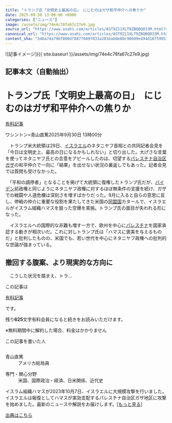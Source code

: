 ```yaml
---
title: "トランプ氏「文明史上最高の日」 にじむのはガザ和平仲介への焦りか"
date: 2025-09-30 13:00:00 +0900
categories: ["ニュース"]
image: /assets/img/74e4c78fa67c27e9.jpg
source_url: "https://www.asahi.com/articles/AST9Z11XLT9ZBQBQ033M.html?ref=rss"
canonical_url: "https://www.asahi.com/articles/AST9Z11XLT9ZBQBQ033M.html"
content_sha: "540a74a796f000df8877049f033a281bab0e60c90609e494d107599576639049"
---
```


![記事イメージ]({{ site.baseurl }}/assets/img/74e4c78fa67c27e9.jpg)

## 記事本文（自動抽出）
<div><main role="main" id="main"><p></p><div class="y_Qv3"><h1>トランプ氏「文明史上最高の日」　にじむのはガザ和平仲介への焦りか</h1><div class="mhPng"><p><span class="fNPYU Q_Shz"><a href="//www.asahi.com/news/gold.html?iref=com_gold">有料記事</a></span></p><span class="H8KYB">ワシントン=青山直篤</span><span class="UDj4P"><time datetime="2025-09-30T04:00:00.000Z">2025年9月30日 13時00分</time></span></div></div><p id="gsm_above_SnsUtilityArea"></p><p x-component-name="CommentHeadline" x-component-data='{"commentCount":0,"commentators":[],"mode":"pc"}'></p><div class="nfyQp"><p>　トランプ米大統領は29日、<a href="//www.asahi.com/topics/word/%E3%82%A4%E3%82%B9%E3%83%A9%E3%82%A8%E3%83%AB.html" title="イスラエル のトピックスを開く" class="eWgMZ">イスラエル</a>のネタニヤフ首相との共同記者会見を「今日は文明史上、最高の日になるかもしれない」と切り出した。大げさな言葉を使ってネタニヤフ氏との合意をアピールしたのは、切望する<a href="//www.asahi.com/topics/word/%E3%83%91%E3%83%AC%E3%82%B9%E3%83%81%E3%83%8A%E8%87%AA%E6%B2%BB%E5%8C%BA%E3%82%AC%E3%82%B6.html" title="パレスチナ自治区ガザ のトピックスを開く" class="eWgMZ">パレスチナ自治区ガザ</a>の和平仲介で一向に「結果」を出せない状況の裏返しでもあった。記者会見では質問も受けなかった。</p><p>　「平和の調停者」となることを掲げて大統領に復権したトランプ氏だが、<a href="//www.asahi.com/topics/word/%E3%82%B8%E3%83%A7%E3%83%BC%E3%83%BB%E3%83%90%E3%82%A4%E3%83%87%E3%83%B3.html" title="バイデン のトピックスを開く" class="eWgMZ">バイデン</a>前政権と同じようにネタニヤフ政権に対するほぼ無条件の支援を続け、ガザでの戦闘や人道危機は深刻さを増すばかりだった。9月に入ると自らの意思に反し、停戦の仲介に重要な役割を果たしてきた米国の<a href="//www.asahi.com/topics/word/%E5%90%8C%E7%9B%9F%E5%9B%BD.html" title="同盟国 のトピックスを開く" class="eWgMZ">同盟国</a>カタールで、イスラエルがイスラム組織ハマスを狙った空爆を実施。トランプ氏の面目が失われる形になった。</p><p>　イスラエルへの国際的な非難も増す一方で、欧州を中心に<a href="//www.asahi.com/topics/word/%E3%83%91%E3%83%AC%E3%82%B9%E3%83%81%E3%83%8A.html" title="パレスチナ のトピックスを開く" class="eWgMZ">パレスチナ</a>を国家承認する動きが相次いだ。これに対しトランプ氏は「ハマスに褒美を与えるものだ」と批判したものの、米国でも、若い世代を中心にネタニヤフ政権への批判的な世論が強まっている。</p><h2 class="smgSC">撤回する腹案、より現実的な方向に</h2><p class="Lujdo">　こうした状況を踏まえ、トラ…</p></div><p></p><div class="NbZMW"><div class="PxAm1"><p>この記事は</p><img src="//www.asahicom.jp/images/icon_key_gold.png" alt><a href="//www.asahi.com/news/gold.html?iref=com_1kiji_g_0">有料記事</a><p>です。</p><span class="Zgt88">残り<b>625</b>文字</span><span class="hideFromApp">有料会員になると続きをお読みいただけます。</span></div><p class="eQShK">※無料期間中に解約した場合、料金はかかりません</p></div><div x-component-name="WriterProfile" x-component-data='{"writerProfile":{"writerProfileList":[{"name":"青山直篤","code":"fa69f4caea78b24227047848f6d2e5f37e44b8146c6dc87ce437383170cd9cd1","department":"アメリカ総局員","role":"","specialtyAndInterest":"米国、国際政治・経済、日米関係、近代史","isFollowed":false,"introduction":"1981年生まれ。2003年東京大学法学部卒業。共同通信記者を経て米タフツ大学フレッチャー法律外交大学院修了。08年朝日新聞入社。経済部などを経て18-22年、ワシントンで経済・通商担当。天声人語担当の論説委員補佐、国際報道部デスク、ニューヨーク支局長を経て25年9月からワシントンで外交・防衛担当。","iconImageUrl":"https://profile-image.kraken.asahi.com/fa69f4caea78b24227047848f6d2e5f37e44b8146c6dc87ce437383170cd9cd1","canSendFanLetter":true}],"isWriterFollowAvailableMember":false},"isFreeArea":true}'><div id="writerProfile" class="yT62y"><p class="FPrYd">この記事を書いた人</p><div class="jdPPS"><div class="zRkIz"><a href="/reporter-bio/fa69f4caea78b24227047848f6d2e5f37e44b8146c6dc87ce437383170cd9cd1?iref=article_reporter_profile" class="CES5K"></a><div class="iKuvI"><figure class="BKNFc"><img src="https://profile-image.kraken.asahi.com/fa69f4caea78b24227047848f6d2e5f37e44b8146c6dc87ce437383170cd9cd1" alt></figure><dl class="WptL0"><dt>青山直篤</dt><dd>アメリカ総局員</dd></dl></div><dl class="PXedm"><dt>専門・関心分野</dt><dd>米国、国際政治・経済、日米関係、近代史</dd></dl></div></div></div></div><p x-component-name="ArticleCommentList" x-component-data='{"commentCount":0,"commentList":[],"shareUrlBase":"https://www.asahi.com/articles/AST9Z11XLT9ZBQBQ033M.html","articleId":"AST9Z11XLT9ZBQBQ033M","commentIdParam":"","equalCommentIdIndex":-1,"isAuthorized":false,"isFreePlan":false,"isPaidMember":false,"isPresent":false,"isHazard":false,"freeUrlBase":"//www.asahi.com","digitalUrlBase":"//digital.asahi.com"}'></p><div class="GA13d"><div class="eGTLS"><p>イスラム組織ハマスが2023年10月7日、イスラエルに大規模攻撃を行いました。イスラエルは報復としてハマスが実効支配するパレスチナ自治区ガザ地区に攻撃を始めました。最新のニュースや解説をお届けします。[<a href="https://www.asahi.com/topics/AP-d70a20ea-577d-4c9c-9bbd-c198f2acfa0d/?iref=kijishita_link">もっと見る</a>]</p></div></div></main></div>

[出典はこちら](https://www.asahi.com/articles/AST9Z11XLT9ZBQBQ033M.html?ref=rss)
